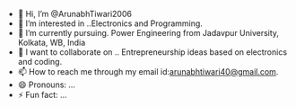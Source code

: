 - 👋 Hi, I’m @ArunabhTiwari2006
- 👀 I’m interested in ..Electronics and Programming.
- 🌱 I’m currently pursuing. Power Engineering from Jadavpur University, Kolkata, WB, India
- 💞️ I want to collaborate on .. Entrepreneurship ideas based on electronics and coding.
- 📫 How to reach me through my email id:arunabhtiwari40@gmail.com.
- 😄 Pronouns: ...
- ⚡ Fun fact: ...

<!---
ArunabhTiwari2006/ArunabhTiwari2006 is a ✨ special ✨ repository because its `README.md` (this file) appears on your GitHub profile.
You can click the Preview link to take a look at your changes.
--->
